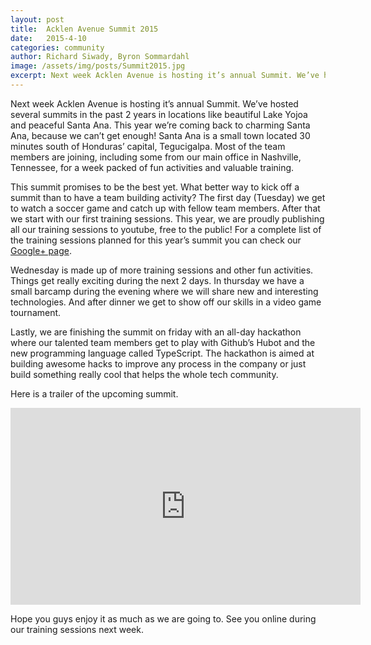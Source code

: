```yaml
---
layout: post
title:  Acklen Avenue Summit 2015
date:   2015-4-10
categories: community
author: Richard Siwady, Byron Sommardahl
image: /assets/img/posts/Summit2015.jpg
excerpt: Next week Acklen Avenue is hosting it’s annual Summit. We’ve hosted several summits in the past 2 years in locations like beautiful Lake Yojoa and peaceful Santa Ana...
---
```

Next week Acklen Avenue is hosting it’s annual Summit. We’ve hosted several summits in the past 2 years in locations like beautiful Lake Yojoa and peaceful Santa Ana. This year we’re coming back to charming Santa Ana, because we can’t get enough! Santa Ana is a small town located 30 minutes south of Honduras’ capital, Tegucigalpa. Most of the team members are joining, including some from our main office in Nashville, Tennessee, for a week packed of fun activities and valuable training.

This summit promises to be the best yet. What better way to kick off a summit than to have a team building activity? The first day (Tuesday) we get to watch a soccer game and catch up with fellow team members. After that we start with our first training sessions. This year, we are proudly publishing all our training sessions to youtube, free to the public! For a complete list of the training sessions planned for this year’s summit you can check our [Google+ page](https://www.google.com/+Acklenavenue). 

Wednesday is made up of more training sessions and other fun activities. Things get really exciting during the next 2 days. In thursday we have a small barcamp during the evening where we will share new and interesting technologies. And after dinner we get to show off our skills in a video game tournament. 

Lastly, we are finishing the summit on friday with an all-day hackathon where our talented team members get to play with Github’s Hubot and the new programming language called TypeScript. The hackathon is aimed at building awesome hacks to improve any process in the company or just build something really cool that helps the whole tech community. 

Here is a trailer of the upcoming summit. 

<iframe width="560" height="315" src="https://www.youtube.com/embed/GjEmBESKXGM" frameborder="0" allowfullscreen></iframe>

Hope you guys enjoy it as much as we are going to. See you online during our training sessions next week. 


